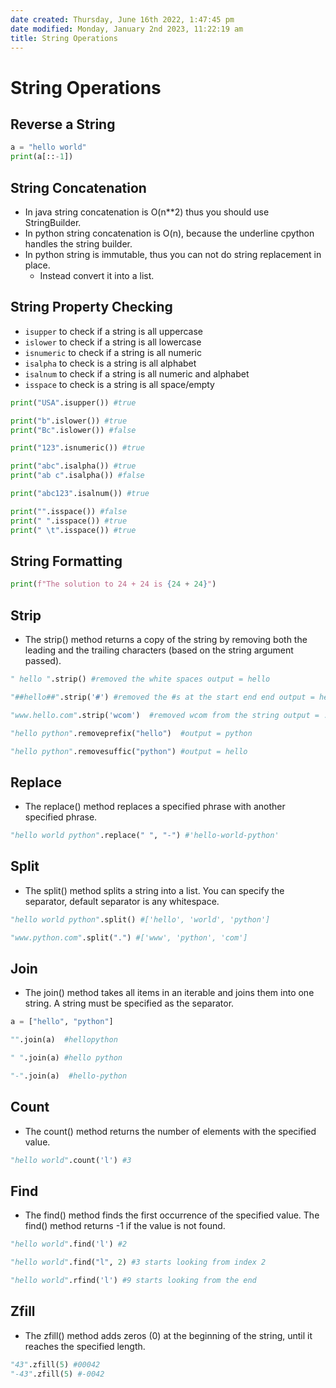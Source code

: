 ```yaml
---
date created: Thursday, June 16th 2022, 1:47:45 pm
date modified: Monday, January 2nd 2023, 11:22:19 am
title: String Operations
---
```


# String Operations

## Reverse a String

```python
a = "hello world"
print(a[::-1])
```

## String Concatenation

* In java string concatenation is O(n\**2) thus you should use StringBuilder.
* In python string concatenation is O(n), because the underline cpython handles the string builder.
* In python string is immutable, thus you can not do string replacement in place.
	* Instead convert it into a list.

## String Property Checking

- `isupper` to check if a string is all uppercase
- `islower` to check if a string is all lowercase
- `isnumeric` to check if a string is all numeric
- `isalpha` to check is a string is all alphabet
- `isalnum` to check if a string is all numeric and alphabet
- `isspace` to check is a string is all space/empty

```python
print("USA".isupper()) #true

print("b".islower()) #true
print("Bc".islower()) #false

print("123".isnumeric()) #true

print("abc".isalpha()) #true
print("ab c".isalpha()) #false

print("abc123".isalnum()) #true

print("".isspace()) #false
print(" ".isspace()) #true
print(" \t".isspace()) #true
```

## String Formatting

```python
print(f"The solution to 24 + 24 is {24 + 24}")
```

## Strip

- The strip() method returns a copy of the string by removing both the leading and the trailing characters (based on the string argument passed).

```python
" hello ".strip() #removed the white spaces output = hello

"##hello##".strip('#') #removed the #s at the start end end output = hello

"www.hello.com".strip('wcom')  #removed wcom from the string output = .hello.
```

```python
"hello python".removeprefix("hello")  #output = python

"hello python".removesuffic("python") #output = hello
```

## Replace

- The replace() method replaces a specified phrase with another specified phrase.

```python
"hello world python".replace(" ", "-") #'hello-world-python'
```

## Split

- The split() method splits a string into a list. You can specify the separator, default separator is any whitespace.

```python
"hello world python".split() #['hello', 'world', 'python']

"www.python.com".split(".") #['www', 'python', 'com']
```

## Join

- The join() method takes all items in an iterable and joins them into one string. A string must be specified as the separator.

```python
a = ["hello", "python"]

"".join(a)  #hellopython

" ".join(a) #hello python

"-".join(a)  #hello-python
```

## Count

- The count() method returns the number of elements with the specified value.

```python
"hello world".count('l') #3

```

## Find

- The find() method finds the first occurrence of the specified value. The find() method returns -1 if the value is not found.

```python
"hello world".find('l') #2

"hello world".find("l", 2) #3 starts looking from index 2

"hello world".rfind('l') #9 starts looking from the end
```

## Zfill

- The zfill() method adds zeros (0) at the beginning of the string, until it reaches the specified length.

```python
"43".zfill(5) #00042
"-43".zfill(5) #-0042
```
